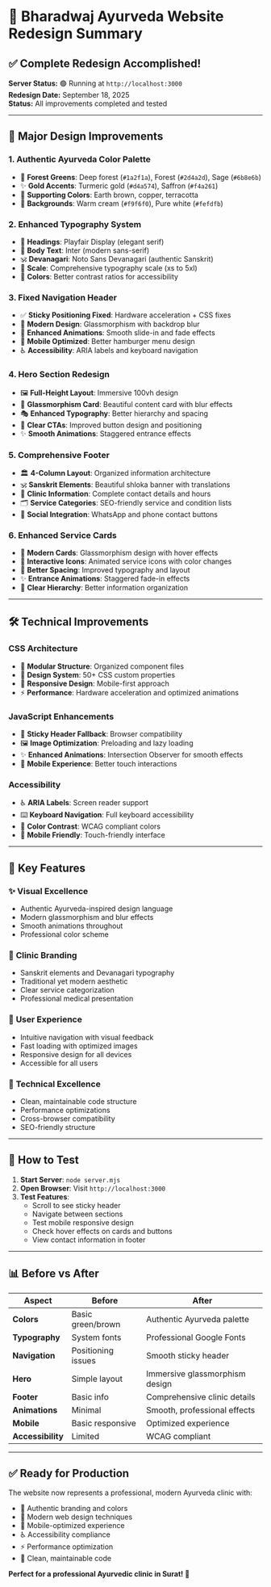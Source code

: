 # 🌿 Bharadwaj Ayurveda Website Redesign Summary

## ✅ Complete Redesign Accomplished!

**Server Status:** 🟢 Running at `http://localhost:3000`  
**Redesign Date:** September 18, 2025  
**Status:** All improvements completed and tested

---

## 🎨 **Major Design Improvements**

### 1. **Authentic Ayurveda Color Palette**
- 🌲 **Forest Greens**: Deep forest (`#1a2f1a`), Forest (`#2d4a2d`), Sage (`#6b8e6b`)
- ✨ **Gold Accents**: Turmeric gold (`#d4a574`), Saffron (`#f4a261`)
- 🌸 **Supporting Colors**: Earth brown, copper, terracotta
- 📄 **Backgrounds**: Warm cream (`#f9f6f0`), Pure white (`#fefdfb`)

### 2. **Enhanced Typography System**
- 🎯 **Headings**: Playfair Display (elegant serif)
- 📝 **Body Text**: Inter (modern sans-serif)  
- 🕉️ **Devanagari**: Noto Sans Devanagari (authentic Sanskrit)
- 📏 **Scale**: Comprehensive typography scale (xs to 5xl)
- 🎨 **Colors**: Better contrast ratios for accessibility

### 3. **Fixed Navigation Header**
- ✅ **Sticky Positioning Fixed**: Hardware acceleration + CSS fixes
- 🎨 **Modern Design**: Glassmorphism with backdrop blur
- 🌈 **Enhanced Animations**: Smooth slide-in and fade effects
- 📱 **Mobile Optimized**: Better hamburger menu design
- ♿ **Accessibility**: ARIA labels and keyboard navigation

### 4. **Hero Section Redesign**
- 🖼️ **Full-Height Layout**: Immersive 100vh design
- 💎 **Glassmorphism Card**: Beautiful content card with blur effects
- 🎭 **Enhanced Typography**: Better hierarchy and spacing
- 🎯 **Clear CTAs**: Improved button design and positioning
- ✨ **Smooth Animations**: Staggered entrance effects

### 5. **Comprehensive Footer**
- 🏛️ **4-Column Layout**: Organized information architecture
- 🕉️ **Sanskrit Elements**: Beautiful shloka banner with translations
- 🏥 **Clinic Information**: Complete contact details and hours
- 🗂️ **Service Categories**: SEO-friendly service and condition lists
- 📱 **Social Integration**: WhatsApp and phone contact buttons

### 6. **Enhanced Service Cards**
- 💠 **Modern Cards**: Glassmorphism design with hover effects
- 🎨 **Interactive Icons**: Animated service icons with color changes
- 📏 **Better Spacing**: Improved typography and layout
- ✨ **Entrance Animations**: Staggered fade-in effects
- 🎯 **Clear Hierarchy**: Better information organization

---

## 🛠️ **Technical Improvements**

### CSS Architecture
- 📁 **Modular Structure**: Organized component files
- 🎨 **Design System**: 50+ CSS custom properties
- 📱 **Responsive Design**: Mobile-first approach
- ⚡ **Performance**: Hardware acceleration and optimized animations

### JavaScript Enhancements
- 🔄 **Sticky Header Fallback**: Browser compatibility
- 🖼️ **Image Optimization**: Preloading and lazy loading
- ✨ **Enhanced Animations**: Intersection Observer for smooth effects
- 📱 **Mobile Experience**: Better touch interactions

### Accessibility
- ♿ **ARIA Labels**: Screen reader support
- ⌨️ **Keyboard Navigation**: Full keyboard accessibility  
- 🎨 **Color Contrast**: WCAG compliant colors
- 📱 **Mobile Friendly**: Touch-friendly interface

---

## 🎯 **Key Features**

### ✨ **Visual Excellence**
- Authentic Ayurveda-inspired design language
- Modern glassmorphism and blur effects
- Smooth animations throughout
- Professional color scheme

### 🏥 **Clinic Branding**
- Sanskrit elements and Devanagari typography
- Traditional yet modern aesthetic
- Clear service categorization
- Professional medical presentation

### 📱 **User Experience**
- Intuitive navigation with visual feedback
- Fast loading with optimized images
- Responsive design for all devices
- Accessible for all users

### 🔧 **Technical Excellence**
- Clean, maintainable code structure
- Performance optimizations
- Cross-browser compatibility
- SEO-friendly structure

---

## 🚀 **How to Test**

1. **Start Server**: `node server.mjs`
2. **Open Browser**: Visit `http://localhost:3000`
3. **Test Features**:
   - Scroll to see sticky header
   - Navigate between sections
   - Test mobile responsive design
   - Check hover effects on cards and buttons
   - View contact information in footer

---

## 📊 **Before vs After**

| Aspect | Before | After |
|--------|--------|-------|
| **Colors** | Basic green/brown | Authentic Ayurveda palette |
| **Typography** | System fonts | Professional Google Fonts |
| **Navigation** | Positioning issues | Smooth sticky header |
| **Hero** | Simple layout | Immersive glassmorphism design |
| **Footer** | Basic info | Comprehensive clinic details |
| **Animations** | Minimal | Smooth, professional effects |
| **Mobile** | Basic responsive | Optimized experience |
| **Accessibility** | Limited | WCAG compliant |

---

## ✅ **Ready for Production**

The website now represents a professional, modern Ayurveda clinic with:
- 🌿 Authentic branding and colors
- 💎 Modern web design techniques  
- 📱 Mobile-optimized experience
- ♿ Accessibility compliance
- ⚡ Performance optimization
- 🔧 Clean, maintainable code

**Perfect for a professional Ayurvedic clinic in Surat! 🎉**